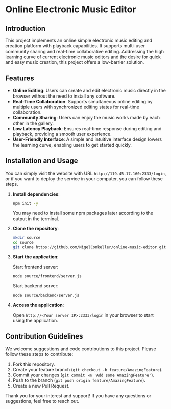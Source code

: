 # Online Electronic Music Editor

## Introduction

This project implements an online simple electronic music editing and creation platform with playback capabilities. It supports multi-user community sharing and real-time collaborative editing. Addressing the high learning curve of current electronic music editors and the desire for quick and easy music creation, this project offers a low-barrier solution.

## Features

- **Online Editing**: Users can create and edit electronic music directly in the browser without the need to install any software.
- **Real-Time Collaboration**: Supports simultaneous online editing by multiple users with synchronized editing states for real-time collaboration.
- **Community Sharing**: Users can enjoy the music works made by each other in the gallery.
- **Low Latency Playback**: Ensures real-time response during editing and playback, providing a smooth user experience.
- **User-Friendly Interface**: A simple and intuitive interface design lowers the learning curve, enabling users to get started quickly.

## Installation and Usage

You can simply visit the website with URL `http://119.45.17.160:2333/login`, or if you want to deploy the service in your computer, you can follow these steps.

1. **Install dependencies**:

    ```bash
    npm init -y
    ```

    You may need to install some npm packages later according to the output in the terminal.

2. **Clone the repository**:

    ```bash
    mkdir source
    cd source
    git clone https://github.com/NigelConkeller/online-music-editor.git
    ```

3. **Start the application**:

   Start frontend server:
    ```bash
    node source/frontend/server.js
    ```
    
    Start backend server:
    ```bash
    node source/backend/server.js
    ```

4. **Access the application**:

    Open `http://<Your server IP>:2333/login` in your browser to start using the application.

## Contribution Guidelines

We welcome suggestions and code contributions to this project. Please follow these steps to contribute:

1. Fork this repository.
2. Create your feature branch (`git checkout -b feature/AmazingFeature`).
3. Commit your changes (`git commit -m 'Add some AmazingFeature'`).
4. Push to the branch (`git push origin feature/AmazingFeature`).
5. Create a new Pull Request.

Thank you for your interest and support! If you have any questions or suggestions, feel free to reach out.
